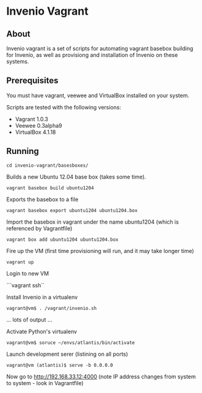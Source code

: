 Invenio Vagrant
===============

About 
-----
Invenio vagrant is a set of scripts for automating vagrant basebox building for
Invenio, as well as provisiong and installation of Invenio on these systems.

Prerequisites
-------------
You must have vagrant, veewee and VirtualBox installed on your system.

Scripts are tested with the following versions:

 * Vagrant 1.0.3
 * Veewee 0.3alpha9
 * VirtualBox 4.1.18

Running
-------
```cd invenio-vagrant/basesboxes/```

Builds a new Ubuntu 12.04 base box (takes some time).

```vagrant basebox build ubuntu1204```

Exports the basebox to a file

```vagrant basebox export ubuntu1204 ubuntu1204.box```

Import the basebox in vagrant under the name ubuntu1204 
(which is referenced by Vagrantfile)

```vagrant box add ubuntu1204 ubuntu1204.box```

Fire up the VM (first time provisioning will run, and
it may take longer time)

```cd invenio-vagrant/atlantis-ubuntu1204/
vagrant up
```

 Login to new VM

```vagrant ssh``

Install Invenio in a virtualenv

```vagrant@vm$ . /vagrant/invenio.sh```

... lots of output ...

Activate Python's virtualenv

```vagrant@vm$ soruce ~/envs/atlantis/bin/activate```

Launch development serer (listining on all ports)

```vagrant@vm (atlantis)$ serve -b 0.0.0.0```

Now go to http://192.168.33.12:4000 (note IP address changes from system to system - look in Vagrantfile)

